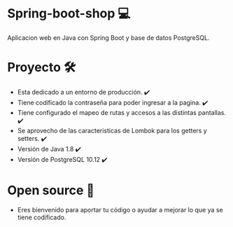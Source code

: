 # Spring-boot-shop 💻
Aplicacion web en Java con Spring Boot y base de datos PostgreSQL.

# Proyecto 🛠️
* Esta dedicado a un entorno de producción. ✔️
* Tiene codificado la contraseña para poder ingresar a la pagina. ✔️
* Tiene configurado el mapeo de rutas y accesos a las distintas pantallas. ✔️
* Se aprovecho de las caracteristicas de Lombok para los getters y setters. ✔️
* Versión de Java 1.8 ✔️
* Versión de PostgreSQL 10.12 ✔️

# Open source 💚
* Eres bienvenido para aportar tu código o ayudar a mejorar lo que ya se tiene codificado. 
